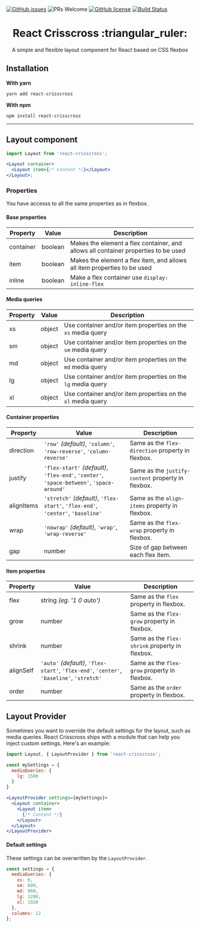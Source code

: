 [![GitHub issues](https://img.shields.io/github/issues/ludens-reklamebyra/react-crisscross.svg)](https://github.com/ludens-reklamebyra/react-crisscross/issues) ![PRs Welcome](https://img.shields.io/badge/PRs-welcome-brightgreen.svg)
[![GitHub license](https://img.shields.io/github/license/ludens-reklamebyra/react-crisscross.svg)](https://github.com/ludens-reklamebyra/react-crisscross/blob/master/LICENSE)
[![Build Status](https://travis-ci.org/ludens-reklamebyra/react-crisscross.svg?branch=master)](https://travis-ci.org/ludens-reklamebyra/react-crisscross)

<h1 align="center">React Crisscross :triangular_ruler:</h1>
<p align="center">A simple and flexible layout component for React based on CSS flexbox</p>

## Installation

<strong>With yarn</strong> </br>

`yarn add react-crisscross`

<strong>With npm</strong> </br>

`npm install react-crisscross`

---

## Layout component

```jsx
import Layout from 'react-crisscross';

<Layout container>
  <Layout item>{/* Content */}</Layout>
</Layout>;
```

### Properties

You have accesss to all the same properties as in flexbox.

#### Base properties

| Property  | Value   | Description                                                                        |
| --------- | ------- | ---------------------------------------------------------------------------------- |
| container | boolean | Makes the element a flex container, and allows all container properties to be used |
| item      | boolean | Makes the element a flex item, and allows all item properties to be used           |
| inline    | boolean | Make a flex container use `display: inline-flex`                                   |

#### Media queries

| Property | Value  | Description                                                  |
| -------- | ------ | ------------------------------------------------------------ |
| xs       | object | Use container and/or item properties on the `xs` media query |
| sm       | object | Use container and/or item properties on the `sm` media query |
| md       | object | Use container and/or item properties on the `md` media query |
| lg       | object | Use container and/or item properties on the `lg` media query |
| xl       | object | Use container and/or item properties on the `xl` media query |

#### Container properties

| Property   | Value                                                                                     | Description                                        |
| ---------- | ----------------------------------------------------------------------------------------- | -------------------------------------------------- |
| direction  | `'row'` _(default)_, `'column'`, `'row-reverse'`, `'column-reverse'`                      | Same as the `flex-direction` property in flexbox.  |
| justify    | `'flex-start'` _(default)_, `'flex-end'`, `'center'`, `'space-between'`, `'space-around'` | Same as the `justify-content` property in flexbox. |
| alignItems | `'stretch'` _(default)_, `'flex-start'`, `'flex-end'`, `'center'`, `'baseline'`           | Same as the `align-items` property in flexbox.     |
| wrap       | `'nowrap'` _(default)_, `'wrap'`, `'wrap-reverse'`                                        | Same as the `flex-wrap` property in flexbox.       |
| gap        | number                                                                                    | Size of gap between each flex item.                |

#### Item properties

| Property  | Value                                                                                     | Description                                    |
| --------- | ----------------------------------------------------------------------------------------- | ---------------------------------------------- |
| flex      | string _(eg. '1 0 auto')_                                                                 | Same as the `flex` property in flexbox.        |
| grow      | number                                                                                    | Same as the `flex-grow` property in flexbox.   |
| shrink    | number                                                                                    | Same as the `flex-shrink` property in flexbox. |
| alignSelf | `'auto'` _(default)_, `'flex-start'`, `'flex-end'`, `'center'`, `'baseline'`, `'stretch'` | Same as the `flex-grow` property in flexbox.   |
| order     | number                                                                                    | Same as the `order` property in flexbox.       |

## Layout Provider

Sometimes you want to override the default settings for the layout, such as media queries. React Crisscross ships with a
module that can help you inject custom settings. Here's an example:

```jsx
import Layout, { LayoutProvider } from 'react-crisscross';

const mySettings = {
  mediaQueries: {
    lg: 1500
  }
}

<LayoutProvider settings={mySettings}>
  <Layout container>
    <Layout item>
      {/* Content */}
    </Layout>
  </Layout>
</LayoutProvider>
```

#### Default settings

These settings can be overwritten by the `LayoutProvider`.

```js
const settings = {
  mediaQueries: {
    xs: 0,
    sm: 600,
    md: 960,
    lg: 1280,
    xl: 1920
  },
  columns: 12
};
```

